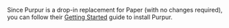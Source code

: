 Since Purpur is a drop-in replacement for Paper (with no changes required), you can follow their [Getting Started](https://docs.papermc.io/paper/how-to/getting-started) guide to install Purpur.